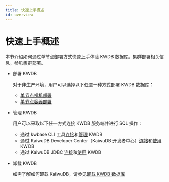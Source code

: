 ```yaml
---
title: 快速上手概述
id: overview
---
```


# 快速上手概述

本节介绍如何通过单节点部署方式快速上手体验 KWDB 数据库。集群部署相关信息，参见[集群部署](../deployment/overview.md)。

- 部署 KWDB

    对于非生产环境，用户可以选择以下任意一种方式部署 KWDB 数据库：

  - [单节点裸机部署](./install-kaiwudb/quickstart-bare-metal.md)
  - [单节点容器部署](./install-kaiwudb/quickstart-docker.md)

- 管理 KWDB

    用户可以采取以下任一方式连接 KWDB 服务端并进行 SQL 操作：

  - 通过 kwbase CLI 工具[连接](./access-kaiwudb/access-kaiwudb-cli.md)和[管理](./use-kaiwudb/use-kaiwudb-cli.md) KWDB
  - 通过 KaiwuDB Developer Center（KaiwuDB 开发者中心）[连接](./access-kaiwudb/access-kaiwudb-kdc.md)和[使用](./use-kaiwudb/use-kaiwudb-kdc.md) KWDB
  - 通过 KaiwuDB JDBC [连接](./access-kaiwudb/access-kaiwudb-jdbc.md)和[使用](./use-kaiwudb/use-kaiwudb-jdbc.md) KWDB

- 卸载 KWDB

  如需了解如何卸载 KaiwuDB，请参见[卸载 KWDB 数据库](./uninstall-kaiwudb/uninstall-db.md)